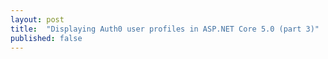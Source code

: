 ```yaml
---
layout: post
title:  "Displaying Auth0 user profiles in ASP.NET Core 5.0 (part 3)"
published: false
---
```


